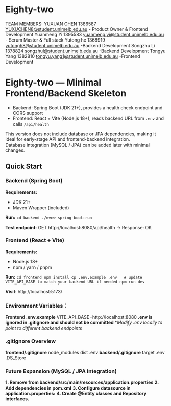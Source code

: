 # Eighty-two
TEAM MEMBERS:
YUXUAN CHEN 1386587 YUXUCHEN8@student.unimelb.edu.au  - Product Owner & Frontend Development
Yuanmeng Yi 1395583 yuanmeng.yi@student.unimelb.edu.au - Scrum Master & Full stack
Yutong he 1368919 yutongh8@student.unimelb.edu.au -Backend Development
Songzhu Li 1378824 songzhul@student.unimelb.edu.au -Backend Development
Tongyu Yang 1382810 tongyu.yang1@student.unimelb.edu.au -Frontend Development 

# Eighty-two — Minimal Frontend/Backend Skeleton
- Backend: Spring Boot (JDK 21+), provides a health check endpoint and CORS support  
- Frontend: React + Vite (Node.js 18+), reads backend URL from `.env` and calls `/api/health`  

This version does not include database or JPA dependencies, making it ideal for early-stage API and frontend-backend integration.  
Database integration (MySQL / JPA) can be added later with minimal changes.


## Quick Start
### Backend (Spring Boot)
**Requirements:**
- JDK 21+
- Maven Wrapper (included)

**Run:**
`cd backend
./mvnw spring-boot:run`

**Test endpoint:**
GET http://localhost:8080/api/health
→ Response: OK

### Frontend (React + Vite)
**Requirements:**
- Node.js 18+
- npm / yarn / pnpm

**Run:**
`cd frontend
npm install
cp .env.example .env   # update VITE_API_BASE to match your backend URL if needed
npm run dev`

**Visit**:
http://localhost:5173/

### Environment Variables：
**Frontend .env.example**
VITE_API_BASE=http://localhost:8080
**.env is ignored in .gitignore and should not be committed**
**Modify .env locally to point to different backend endpoints*


### .gitignore Overview
**frontend/.gitignore**
node_modules
dist
.env
**backend/.gitignore**
target
.env
.DS_Store

### Future Expansion (MySQL / JPA Integration)
**1. Remove from backend/src/main/resources/application.properties**
**2. Add dependencies in pom.xml**
**3. Configure datasource in application.properties:**
**4. Create @Entity classes and Repository interfaces.**
